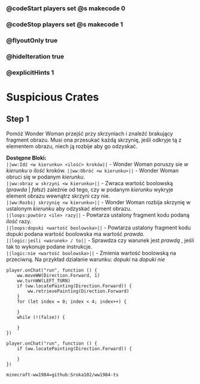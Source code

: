 ### @codeStart players set @s makecode 0
### @codeStop players set @s makecode 1

### @flyoutOnly true
### @hideIteration true 
### @explicitHints 1

# Suspicious Crates

## Step 1
Pomóż Wonder Woman przejść przy skrzyniach i znaleźć brakujący fragment obrazu. Musi ona przesukać każdą skrzynię, jeśli odkryje tą z elementem obrazu, niech ją rozbije aby go odzyskać.

**Dostępne Bloki:**  
``||ww:Idź <w kierunku> <ilość> kroków||`` - Wonder Woman poruszy sie *w kierunku* o *ilość* kroków. 
``||ww:Obróć <w kierunku>||`` - Wonder Woman obruci się w podanym *kierunku*.  
``||ww:obraz w skrzyni <w kierunku>||`` - Zwraca wartość boolowską (*prawda* | *fałsz*) zależnie od tego, czy w podanym *kierunku* wykryje element obrazu wewnątrz skrzyni czy nie.  
``||ww:Rozbij skrzynię <w kierunku>||`` - Wonder Woman rozbija skrzynię w ustalonym *kierunku* aby odzyskać element obrazu.  
``||loops:powtórz <ile> razy||`` - Powtarza ustalony fragment kodu podaną *ilość* razy.  
``||loops:dopuki <wartość boolowska>||`` - Powtarza ustalony fragment kodu dopuki podana wartość boolowska ma wartość *prawda*.  
``||logic:jeśli <warunek> / to||`` - Sprawdza czy warunek jest *prawdą* , jeśli tak to wykonuje podane instrukcje.  
``||logic:nie <wartość boolowska>||`` - Zmienia wartość boolowską na przeciwną. Na przykład działanie warunku: *dopuki <prawda>* na *dopuki nie <prawda>*  

```ghost
player.onChat("run", function () {
    ww.moveWW(Direction.Forward, 1)
    ww.turnWW(LEFT_TURN)
    if (ww.locatePainting(Direction.Forward)) {
        ww.retrievePainting(Direction.Forward)
    }
    for (let index = 0; index < 4; index++) {
        
    }
    while (!(false)) {
        
    }	
})
```
```template
player.onChat("run", function () {
    if (ww.locatePainting(Direction.Forward)) {

    }
})
```
```package
minecraft-ww1984=github:Sroka102/ww1984-ts
```